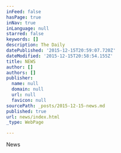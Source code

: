 ```yaml
---
inFeed: false
hasPage: true
inNav: true
inLanguage: null
starred: false
keywords: []
description: The Daily
datePublished: '2015-12-15T20:59:07.720Z'
dateModified: '2015-12-15T20:58:54.155Z'
title: NEWS
author: []
authors: []
publisher:
  name: null
  domain: null
  url: null
  favicon: null
sourcePath: _posts/2015-12-15-news.md
published: true
url: news/index.html
_type: WebPage

---
```

News
